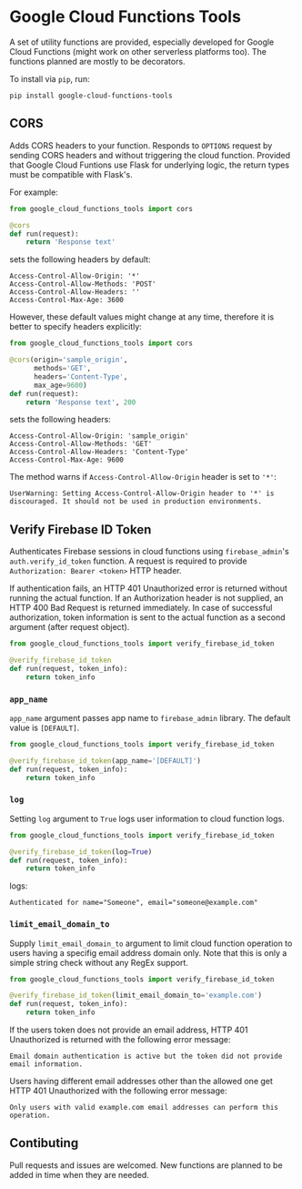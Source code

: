 # Google Cloud Functions Tools
A set of utility functions are provided, especially developed for Google Cloud Functions (might work on other serverless platforms too). The functions planned are mostly to be decorators.

To install via `pip`, run:

```shell
pip install google-cloud-functions-tools
```

## CORS
Adds CORS headers to your function. Responds to `OPTIONS` request by sending CORS headers and without triggering the cloud function. Provided that Google Cloud Funtions use Flask for underlying logic, the return types must be compatible with Flask's.

For example:
```python
from google_cloud_functions_tools import cors

@cors
def run(request):
    return 'Response text'
```

sets the following headers by default:
```
Access-Control-Allow-Origin: '*'
Access-Control-Allow-Methods: 'POST'
Access-Control-Allow-Headers: ''
Access-Control-Max-Age: 3600
```

However, these default values might change at any time, therefore it is better to specify headers explicitly:
```python
from google_cloud_functions_tools import cors

@cors(origin='sample_origin',
      methods='GET',
      headers='Content-Type',
      max_age=9600)
def run(request):
    return 'Response text', 200
```

sets the following headers:
```
Access-Control-Allow-Origin: 'sample_origin'
Access-Control-Allow-Methods: 'GET'
Access-Control-Allow-Headers: 'Content-Type'
Access-Control-Max-Age: 9600
```

The method warns if `Access-Control-Allow-Origin` header is set to `'*'`:
```
UserWarning: Setting Access-Control-Allow-Origin header to '*' is discouraged. It should not be used in production environments.
```

## Verify Firebase ID Token
Authenticates Firebase sessions in cloud functions using `firebase_admin`'s `auth.verify_id_token` function. A request is required to provide `Authorization: Bearer <token>` HTTP header.

If authentication fails, an HTTP 401 Unauthorized error is returned without running the actual function. If an Authorization header is not supplied, an HTTP 400 Bad Request is returned immediately. In case of successful authorization, token information is sent to the actual function as a second argument (after request object).

```python
from google_cloud_functions_tools import verify_firebase_id_token

@verify_firebase_id_token
def run(request, token_info):
    return token_info
```

### `app_name`
`app_name` argument passes app name to `firebase_admin` library. The default value is `[DEFAULT]`.

```python
from google_cloud_functions_tools import verify_firebase_id_token

@verify_firebase_id_token(app_name='[DEFAULT]')
def run(request, token_info):
    return token_info
```

### `log`
Setting `log` argument to `True` logs user information to cloud function logs.

```python
from google_cloud_functions_tools import verify_firebase_id_token

@verify_firebase_id_token(log=True)
def run(request, token_info):
    return token_info
```

logs:

```
Authenticated for name="Someone", email="someone@example.com"
```

### `limit_email_domain_to`
Supply `limit_email_domain_to` argument to limit cloud function operation to users having a specifig email address domain only. Note that this is only a simple string check without any RegEx support.


```python
from google_cloud_functions_tools import verify_firebase_id_token

@verify_firebase_id_token(limit_email_domain_to='example.com')
def run(request, token_info):
    return token_info
```

If the users token does not provide an email address, HTTP 401 Unauthorized is returned with the following error message:

```
Email domain authentication is active but the token did not provide email information.
```

Users having different email addresses other than the allowed one get HTTP 401 Unauthorized with the following error message:

```
Only users with valid example.com email addresses can perform this operation.
```

## Contibuting
Pull requests and issues are welcomed. New functions are planned to be added in time when they are needed.
